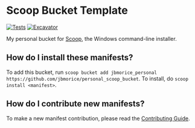 # Scoop Bucket Template

[![Tests](https://github.com/jbmorice/personal_scoop_bucket/actions/workflows/ci.yml/badge.svg)](https://github.com/jbmorice/personal_scoop_bucket/actions/workflows/ci.yml) [![Excavator](https://github.com/jbmorice/personal_scoop_bucket/actions/workflows/excavator.yml/badge.svg)](https://github.com/jbmorice/personal_scoop_bucket/actions/workflows/excavator.yml)

My personal bucket for [Scoop](https://scoop.sh), the Windows command-line installer.

How do I install these manifests?
---------------------------------

To add this bucket, run `scoop bucket add jbmorice_personal https://github.com/jbmorice/personal_scoop_bucket`. To install, do `scoop install <manifest>`.

How do I contribute new manifests?
----------------------------------

To make a new manifest contribution, please read the [Contributing Guide](https://github.com/ScoopInstaller/.github/blob/main/.github/CONTRIBUTING.md).
